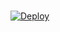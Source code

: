 

<p>
<br>
<a href="https://heroku.com/deploy?template=https://github.com/jamshadkvr/aja.git">
  <img src="https://www.herokucdn.com/deploy/button.svg" alt="Deploy">
</a>
</p>
